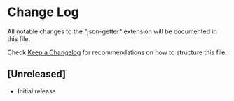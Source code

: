 # Change Log
All notable changes to the "json-getter" extension will be documented in this file.

Check [Keep a Changelog](http://keepachangelog.com/) for recommendations on how to structure this file.

## [Unreleased]
- Initial release